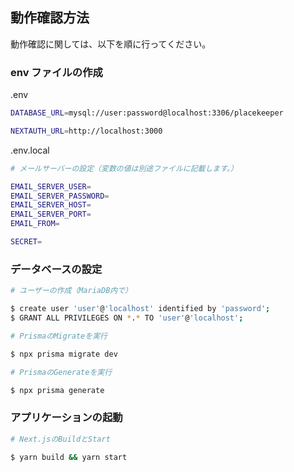 ## 動作確認方法

動作確認に関しては、以下を順に行ってください。

### env ファイルの作成

.env

```bash
DATABASE_URL=mysql://user:password@localhost:3306/placekeeper

NEXTAUTH_URL=http://localhost:3000
```

.env.local

```bash
# メールサーバーの設定（変数の値は別途ファイルに記載します。）

EMAIL_SERVER_USER=
EMAIL_SERVER_PASSWORD=
EMAIL_SERVER_HOST=
EMAIL_SERVER_PORT=
EMAIL_FROM=

SECRET=
```

### データベースの設定

```bash
# ユーザーの作成（MariaDB内で）

$ create user 'user'@'localhost' identified by 'password';
$ GRANT ALL PRIVILEGES ON *.* TO 'user'@'localhost';

# PrismaのMigrateを実行

$ npx prisma migrate dev

# PrismaのGenerateを実行

$ npx prisma generate
```

### アプリケーションの起動

```bash
# Next.jsのBuildとStart

$ yarn build && yarn start
```

